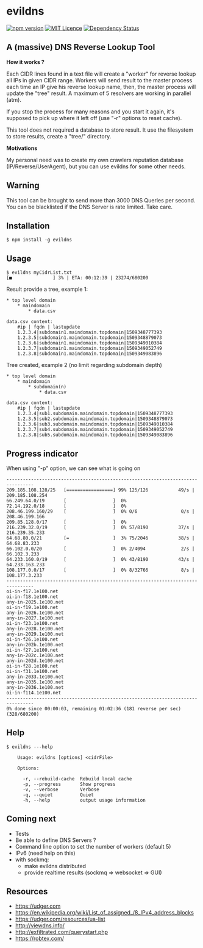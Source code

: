 # evildns

<!-- ![Node.js CI](https://github.com/eviltik/pinary/workflows/Node.js%20CI/badge.svg) -->
[![npm version](https://badge.fury.io/js/evildns.svg)](https://badge.fury.io/js/evildns)
[![MIT Licence](https://badges.frapsoft.com/os/mit/mit.svg?v=103)](https://opensource.org/licenses/mit-license.php)
[![Dependency Status](https://david-dm.org/eviltik/evildns.svg)](https://david-dm.org/eviltik/evildns)

A (massive) DNS Reverse Lookup Tool
-----------------------------------

**How it works ?**

Each CIDR lines found in a text file will create a "worker" for
reverse lookup all IPs in given CIDR range. Workers will send
result to the master process each time an IP give his reverse lookup name,
then, the master process will update the "tree" result. A maximum of 5 resolvers
are working in parallel (atm).

If you stop the process for many reasons and you start it again,
it's supposed to pick up where it left off (use "-r" options to reset cache).

This tool does not required a database to store result. It use the filesystem to
store results, create a "tree/" directory.

**Motivations**

My personal need was to create my own crawlers reputation database (IP/Reverse/UserAgent),
but you can use evildns for some other needs.


Warning
-------

This tool can be brought to send more than 3000 DNS Queries per second.
You can be blacklisted if the DNS Server is rate limited. Take care.


Installation
------------
```
$ npm install -g evildns
```

Usage
-----
```
$ evildns myCidrList.txt
[■               ] 3% | ETA: 00:12:39 | 23274/680200
```

Result provide a tree, example 1:
```
* top level domain
    * maindomain
        * data.csv

data.csv content:
    #ip | fqdn | lastupdate
    1.2.3.4|subdomain1.maindomain.topdomain|1509348777393
    1.2.3.5|subdomain1.maindomain.topdomain|1509348879073
    1.2.3.6|subdomain1.maindomain.topdomain|1509349010384
    1.2.3.7|subdomain1.maindomain.topdomain|1509349052749
    1.2.3.8|subdomain1.maindomain.topdomain|1509349083896
```


Tree created, example 2 (no limit regarding subdomain depth)
```
* top level domain
    * maindomain
        * subdomain(n)
            * data.csv

data.csv content:
    #ip | fqdn | lastupdate
    1.2.3.4|sub1.subdomain.maindomain.topdomain|1509348777393
    1.2.3.5|sub2.subdomain.maindomain.topdomain|1509348879073
    1.2.3.6|sub3.subdomain.maindomain.topdomain|1509349010384
    1.2.3.7|sub4.subdomain.maindomain.topdomain|1509349052749
    1.2.3.8|sub5.subdomain.maindomain.topdomain|1509349083896
```


Progress indicator
------------------

When using "-p" option, we can see what is going on
```
--------------------------------------------------------------------------------
209.185.108.128/25   [=================] 99% 125/126           49/s | 209.185.108.254
66.249.64.0/19       [                 ]  0%
72.14.192.0/18       [                 ]  0%
208.46.199.160/29    [                 ]  0% 0/6                0/s | 208.46.199.166
209.85.128.0/17      [                 ]  0%
216.239.32.0/19      [                 ]  0% 57/8190           37/s | 216.239.35.233
64.68.80.0/21        [=                ]  3% 75/2046           38/s | 64.68.83.233
66.102.0.0/20        [                 ]  0% 2/4094             2/s | 66.102.3.233
64.233.160.0/19      [                 ]  0% 43/8190           43/s | 64.233.163.233
108.177.0.0/17       [                 ]  0% 8/32766            8/s | 108.177.3.233
--------------------------------------------------------------------------------
oi-in-f17.1e100.net
oi-in-f18.1e100.net
any-in-2025.1e100.net
oi-in-f19.1e100.net
any-in-2026.1e100.net
any-in-2027.1e100.net
oi-in-f23.1e100.net
any-in-2028.1e100.net
any-in-2029.1e100.net
oi-in-f26.1e100.net
any-in-202b.1e100.net
oi-in-f27.1e100.net
any-in-202c.1e100.net
any-in-202d.1e100.net
oi-in-f28.1e100.net
oi-in-f31.1e100.net
any-in-2033.1e100.net
any-in-2035.1e100.net
any-in-2036.1e100.net
oi-in-f114.1e100.net
--------------------------------------------------------------------------------
0% done since 00:00:03, remaining 01:02:36 (181 reverse per sec) (328/680200)
```

Help
-----
```
$ evildns ---help

    Usage: evildns [options] <cidrFile>

    Options:

      -r, --rebuild-cache  Rebuild local cache
      -p, --progress       Show progress
      -v, --verbose        Verbose
      -q, --quiet          Quiet
      -h, --help           output usage information

```



Coming next
-----------
* Tests
* Be able to define DNS Servers ?
* Command line option to set the number of workers (default 5)
* IPv6 (need help on this)
* with sockmq:
    * make evildns distributed
    * provide realtime results (sockmq => websocket => GUI)


Resources
---------
* https://udger.com
* https://en.wikipedia.org/wiki/List_of_assigned_/8_IPv4_address_blocks
* https://udger.com/resources/ua-list
* http://viewdns.info/
* http://exfiltrated.com/querystart.php
* https://robtex.com/

